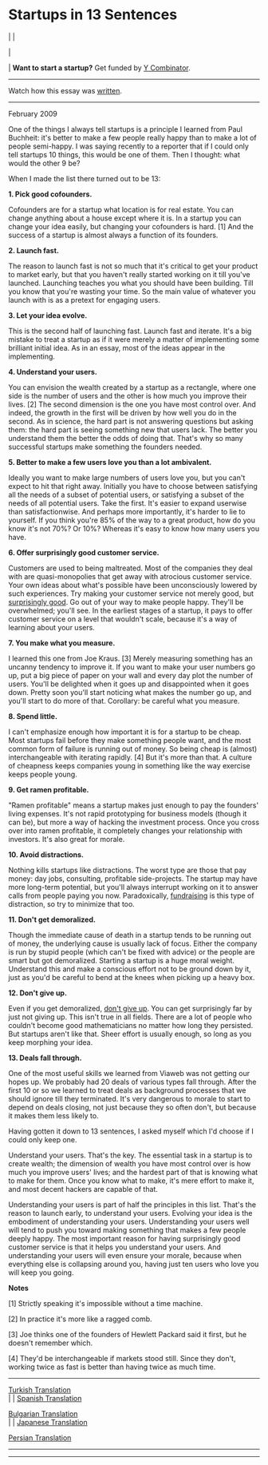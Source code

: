 # Startups in 13 Sentences

| | [](index.html)  
  
|   
  
|  **Want to start a startup?** Get funded by [Y Combinator](http://ycombinator.com/apply.html).    
  
---  
Watch how this essay was [written](https://byronm.com/13sentences.html).    
  
---  
  
February 2009  
  
One of the things I always tell startups is a principle I learned from Paul Buchheit: it's better to make a few people really happy than to make a lot of people semi-happy. I was saying recently to a reporter that if I could only tell startups 10 things, this would be one of them. Then I thought: what would the other 9 be?  
  
When I made the list there turned out to be 13: 

**1\. Pick good cofounders.**  
  
Cofounders are for a startup what location is for real estate. You can change anything about a house except where it is. In a startup you can change your idea easily, but changing your cofounders is hard. [1] And the success of a startup is almost always a function of its founders.  
  
 **2\. Launch fast.**  
  
The reason to launch fast is not so much that it's critical to get your product to market early, but that you haven't really started working on it till you've launched. Launching teaches you what you should have been building. Till you know that you're wasting your time. So the main value of whatever you launch with is as a pretext for engaging users.  
  
 **3\. Let your idea evolve.**  
  
This is the second half of launching fast. Launch fast and iterate. It's a big mistake to treat a startup as if it were merely a matter of implementing some brilliant initial idea. As in an essay, most of the ideas appear in the implementing.  
  
 **4\. Understand your users.**  
  
You can envision the wealth created by a startup as a rectangle, where one side is the number of users and the other is how much you improve their lives. [2] The second dimension is the one you have most control over. And indeed, the growth in the first will be driven by how well you do in the second. As in science, the hard part is not answering questions but asking them: the hard part is seeing something new that users lack. The better you understand them the better the odds of doing that. That's why so many successful startups make something the founders needed.  
  
 **5\. Better to make a few users love you than a lot ambivalent.**  
  
Ideally you want to make large numbers of users love you, but you can't expect to hit that right away. Initially you have to choose between satisfying all the needs of a subset of potential users, or satisfying a subset of the needs of all potential users. Take the first. It's easier to expand userwise than satisfactionwise. And perhaps more importantly, it's harder to lie to yourself. If you think you're 85% of the way to a great product, how do you know it's not 70%? Or 10%? Whereas it's easy to know how many users you have.  
  
 **6\. Offer surprisingly good customer service.**  
  
Customers are used to being maltreated. Most of the companies they deal with are quasi-monopolies that get away with atrocious customer service. Your own ideas about what's possible have been unconsciously lowered by such experiences. Try making your customer service not merely good, but [surprisingly good](http://www.diaryofawebsite.com/blog/2008/07/wufoo-and-the-art-of-customer-service/). Go out of your way to make people happy. They'll be overwhelmed; you'll see. In the earliest stages of a startup, it pays to offer customer service on a level that wouldn't scale, because it's a way of learning about your users.  
  
 **7\. You make what you measure.**  
  
I learned this one from Joe Kraus. [3] Merely measuring something has an uncanny tendency to improve it. If you want to make your user numbers go up, put a big piece of paper on your wall and every day plot the number of users. You'll be delighted when it goes up and disappointed when it goes down. Pretty soon you'll start noticing what makes the number go up, and you'll start to do more of that. Corollary: be careful what you measure.  
  
 **8\. Spend little.**  
  
I can't emphasize enough how important it is for a startup to be cheap. Most startups fail before they make something people want, and the most common form of failure is running out of money. So being cheap is (almost) interchangeable with iterating rapidly. [4] But it's more than that. A culture of cheapness keeps companies young in something like the way exercise keeps people young.  
  
 **9\. Get ramen profitable.**  
  
"Ramen profitable" means a startup makes just enough to pay the founders' living expenses. It's not rapid prototyping for business models (though it can be), but more a way of hacking the investment process. Once you cross over into ramen profitable, it completely changes your relationship with investors. It's also great for morale.  
  
 **10\. Avoid distractions.**  
  
Nothing kills startups like distractions. The worst type are those that pay money: day jobs, consulting, profitable side-projects. The startup may have more long-term potential, but you'll always interrupt working on it to answer calls from people paying you now. Paradoxically, [fundraising](fundraising.html) is this type of distraction, so try to minimize that too.  
  
 **11\. Don't get demoralized.**  
  
Though the immediate cause of death in a startup tends to be running out of money, the underlying cause is usually lack of focus. Either the company is run by stupid people (which can't be fixed with advice) or the people are smart but got demoralized. Starting a startup is a huge moral weight. Understand this and make a conscious effort not to be ground down by it, just as you'd be careful to bend at the knees when picking up a heavy box.  
  
 **12\. Don't give up.**  
  
Even if you get demoralized, [don't give up](die.html). You can get surprisingly far by just not giving up. This isn't true in all fields. There are a lot of people who couldn't become good mathematicians no matter how long they persisted. But startups aren't like that. Sheer effort is usually enough, so long as you keep morphing your idea.  
  
 **13\. Deals fall through.**  
  
One of the most useful skills we learned from Viaweb was not getting our hopes up. We probably had 20 deals of various types fall through. After the first 10 or so we learned to treat deals as background processes that we should ignore till they terminated. It's very dangerous to morale to start to depend on deals closing, not just because they so often don't, but because it makes them less likely to. 

Having gotten it down to 13 sentences, I asked myself which I'd choose if I could only keep one.  
  
Understand your users. That's the key. The essential task in a startup is to create wealth; the dimension of wealth you have most control over is how much you improve users' lives; and the hardest part of that is knowing what to make for them. Once you know what to make, it's mere effort to make it, and most decent hackers are capable of that.  
  
Understanding your users is part of half the principles in this list. That's the reason to launch early, to understand your users. Evolving your idea is the embodiment of understanding your users. Understanding your users well will tend to push you toward making something that makes a few people deeply happy. The most important reason for having surprisingly good customer service is that it helps you understand your users. And understanding your users will even ensure your morale, because when everything else is collapsing around you, having just ten users who love you will keep you going.  
  
  
  
  
  
 **Notes**  
  
[1] Strictly speaking it's impossible without a time machine.  
  
[2] In practice it's more like a ragged comb.  
  
[3] Joe thinks one of the founders of Hewlett Packard said it first, but he doesn't remember which.  
  
[4] They'd be interchangeable if markets stood still. Since they don't, working twice as fast is better than having twice as much time.  
  
  
  
  
  
---  
[Turkish Translation](http://blog.tayfunsen.com/2009/05/13-cumlede-startuplar.html)  
| | [Spanish Translation](http://www.recursosparapymes.com/las-13-cosas-que-paul-graham-le-diria-a-un-emprendedor/)  
  
[Bulgarian Translation](http://www.entrepreneur.bg/7301/dobriyat-startap-v-13-izrecheniya/)  
| | [Japanese Translation](https://note.com/tokyojack/n/nb5598e41a3c0)  
  
[Persian Translation](https://virgool.io/@mahdikhashan/%D9%BE%D8%A7%D9%88%D9%84-%DA%AF%D8%B1%D8%A7%D9%87%D8%A7%D9%85-%D8%A7%D8%B3%D8%AA%D8%A7%D8%B1%D8%AA%D8%A7%D9%BE-%D8%AF%D8%B1-%D8%B3%DB%8C%D8%B2%D8%AF%D9%87-%D8%AC%D9%85%D9%84%D9%87-gduckqxgkoe6)  
  
  
  
  

* * *  
  
---
